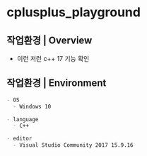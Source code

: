 # cplusplus_playground

## 작업환경 | Overview
- 이런 저런 c++ 17 기능 확인


## 작업환경 | Environment

```markdown
- OS
  - Windows 10

- language
  - C++

- editor
  - Visual Studio Community 2017 15.9.16
```
